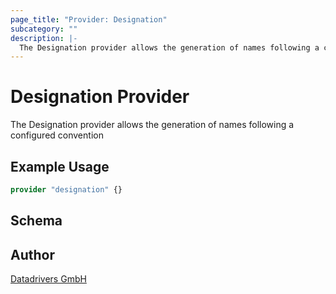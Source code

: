 ```yaml
---
page_title: "Provider: Designation"
subcategory: ""
description: |-
  The Designation provider allows the generation of names following a configured convention
---
```


# Designation Provider

The Designation provider allows the generation of names following a configured convention

## Example Usage

```terraform
provider "designation" {}
```

<!-- schema generated by tfplugindocs -->
## Schema

## Author

[Datadrivers GmbH](https://www.datadrivers.de)
